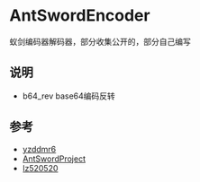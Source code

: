 # AntSwordEncoder
蚁剑编码器解码器，部分收集公开的，部分自己编写

说明
---
* b64_rev base64编码反转



参考
---
* [yzddmr6](https://xz.aliyun.com/t/6571)
* [AntSwordProject](https://github.com/AntSwordProject/AwesomeEncoder.git)
* [lz520520](https://xz.aliyun.com/t/7735)
